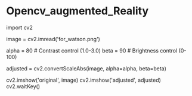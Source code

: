 # Opencv_augmented_Reality

import cv2

image = cv2.imread('for_watson.png')

alpha = 80 # Contrast control (1.0-3.0)
beta = 90 # Brightness control (0-100)

adjusted = cv2.convertScaleAbs(image, alpha=alpha, beta=beta)

cv2.imshow('original', image)
cv2.imshow('adjusted', adjusted)
cv2.waitKey()
